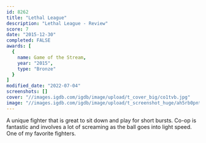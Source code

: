 ```yaml
---
id: 8262
title: "Lethal League"
description: "Lethal League - Review"
score: 7
date: "2015-12-30"
completed: FALSE
awards: [
  {
    name: Game of the Stream,
    year: "2015",
    type: "Bronze"
  }
]
modified_date: "2022-07-04"
screenshots: []
cover: "//images.igdb.com/igdb/image/upload/t_cover_big/co1tvb.jpg"
image: "//images.igdb.com/igdb/image/upload/t_screenshot_huge/ah5rb0pntlhiutj5hdyp.jpg"
---
```

A unique fighter that is great to sit down and play for short bursts. Co-op is fantastic and involves a lot of screaming as the ball goes into light speed. One of my favorite fighters.